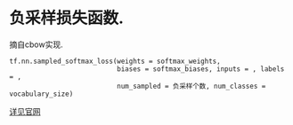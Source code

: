 # 负采样损失函数.  
摘自cbow实现.
```
tf.nn.sampled_softmax_loss(weights = softmax_weights,  
                           biases = softmax_biases, inputs = , labels = ,  
                           num_sampled = 负采样个数, num_classes = vocabulary_size) 
```
[详见官网](https://www.tensorflow.org/versions/r1.15/api_docs/python/tf/nn/sampled_softmax_loss)
